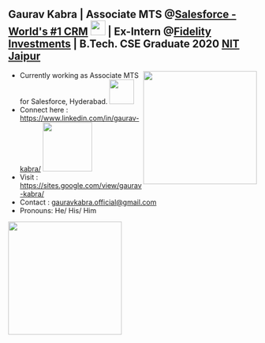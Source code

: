 <h2>Gaurav Kabra | Associate MTS @<a href="https://www.salesforce.com/">Salesforce - World's #1 CRM</a> <img src="https://media.giphy.com/media/2hna1X2GUISud89rut/giphy.gif" width="30"> | Ex-Intern @<a href="https://www.fidelity.com/">Fidelity Investments</a> | B.Tech. CSE Graduate 2020 <a href="http://www.mnit.ac.in/">NIT Jaipur</a> </h2>
<img align='right' src="https://media.giphy.com/media/KeQf3wNoXaft4IhWcW/giphy.gif" width="230">

- Currently working as Associate MTS for Salesforce, Hyderabad. <img src="https://media.giphy.com/media/cjhv5pRzYVp8aiOILB/giphy.gif" width="50">
- Connect here : https://www.linkedin.com/in/gaurav-kabra/  <img src="https://media.giphy.com/media/ZBnqejniJd8HNbWtpp/giphy.gif" width="100">
- Visit : https://sites.google.com/view/gaurav-kabra/
- Contact : gauravkabra.official@gmail.com
- Pronouns: He/ His/ Him

<img src="https://media.giphy.com/media/L0YoyVk4NjySy3hmNj/giphy.gif" width="230"> 
<!--<em><br><b>I love connecting with different people</b> so if you want to say <b>hi, I'll be happy to meet you more!</b> 😊</em>-->

<!--
**gaurav-kabra-official/gaurav-kabra-official** is a ✨ _special_ ✨ repository because its `README.md` (this file) appears on your GitHub profile.

Here are some ideas to get you started:

- 🔭 I’m currently working on ...
- 🌱 I’m currently learning ...
- 👯 I’m looking to collaborate on ...
- 🤔 I’m looking for help with ...
- 💬 Ask me about ...
- 📫 How to reach me: ...
- 😄 Pronouns: ...
- ⚡ Fun fact: ...
-->
